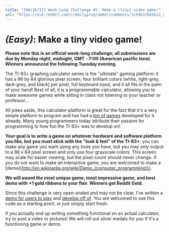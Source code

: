 ```yaml
---
title: "[04/16/13] Week-Long Challenge #1: Make a (tiny) video game!"
url: "https://old.reddit.com/r/dailyprogrammer/comments/1ch463/041613_weeklong_challenge_1_make_a_tiny_video_game/"
---
```


# [](#EasyIcon) *(Easy)*: Make a tiny video game!

**Please note this is an official week-long challenge; all submissions are due by Monday night, midnight, GMT - 7:00 (American pacific time). Winners announced the following Tuesday evening.**

The TI-83+ graphing calculator series is the "ultimate" gaming platform: it has a 96 by 64 glorious pixel screen, four brilliant colors (white, light-grey, dark-grey, and black) per pixel, full keyboard input, and it all fits in the palm of your hand! Best of all, it is a *programmable* calculator, allowing you to make awesome games while sitting in class not listening to your teacher or professor...

All jokes aside, this calculator-platform is great for the fact that it's a very simple platform to program and has had a [ton of games](http://www.ticalc.org/pub/83plus/basic/games/) developed for it already. Many young programmers today attribute their passion for programming to how fun the TI-83+ was to develop on!

**Your goal is to write a game on whatever hardware and software platform you like, but you must stick with the "look & feel" of the TI-83+**: you can make any game you want using any tools you have, but you may _only_ output to a 96 x 64 pixel screen and _only_ use four grayscale colors. This screen may scale for easier viewing, but the pixel-count should never change. If you do not want to make an interactive game, you are welcomed to make a [demo](http://en.wikipedia.org/wiki/Demo_(computer_programming\)).

**We will award the most unique game, most impressive game, and best demo with +1 gold ribbons to your flair. Winners get Reddit Gold.**

Since this challenge is very open-ended and may not be clear, I've written a [demo for users to play](http://htmlpreview.github.io/?https://github.com/nint22/JSPhoenix/blob/master/index.htm) and [develop off of](https://github.com/nint22/JSPhoenix). You are welcomed to use this code as a starting point, or just simply start fresh.

If you actually end up writing something functional on an actual calculator, try to post a video or pictures! We will roll out silver medals for you if it's a functioning game or demo.